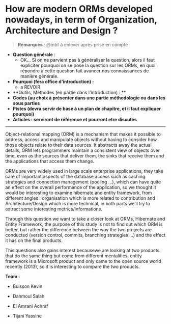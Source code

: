 # **How are modern ORMs developed nowadays, in term of Organization, Architecture and Design ?**

> **Remarques** : @mbf à enlever après prise en compte

* **Question générale** :
  * OK... Si on ne parvient pas à généraliser la question, alors il faut expliciter pourquoi on se pose la question sur les ORMs, en quoi répondre à cette question fait avancer nos connaissances de manière générale.
* **Pourquoi \(fera office d'introduction\) :**
  * a REVOIR
* **Outils, Méthodes \(en partie dans l'introduction\) : **
* **Codes \(au choix à présenter dans une partie méthodologie ou dans les sous parties**
* **Pistes \(devra servir de base à un plan de chapitre, et il faut expliquer pourquoi\)**
* **Articles : serviront de référence et pourront etre discutés**

---

Object-relational mapping \(ORM\) is a mechanism that makes it possible to address, access and manipulate objects without having to consider how those objects relate to their data sources. It abstracts away the actual details, ORM lets programmers maintain a consistent view of objects over time, even as the sources that deliver them, the sinks that receive them and the applications that access them change.

ORMs are very widely used in large scale enterprise applications, they take care of important aspects of the database access such as caching strategies and connection management \(pooling …\), which can have quite an effect on the overall performance of the application, so we thought it would be interesting to examine hibernate and entity framework, from different angles : organisation which is more related to contribution and Architecture/Design which is more technical, in both parts we’ll try to extract some interesting metrics/informations.

Through this question we want to take a closer look at ORMs, Hibernate and Entity Framework, the purpose of this study is not to find out which ORM is better, but rather the difference between the way the two projects are conducted \(version control, commits, branching strategies …\) and the effect it has on the final products.

This questions also gains interest becausewe are looking at two products that do the same thing but come from different mentalities, entity framework is a Microsoft product and only came to the open source world recently \(2013\), so it is interesting to compare the two products.

**Team :**

* Buisson Kevin

* Dahmoul Salah

* El Amrani Achraf

* Tijani Yassine



